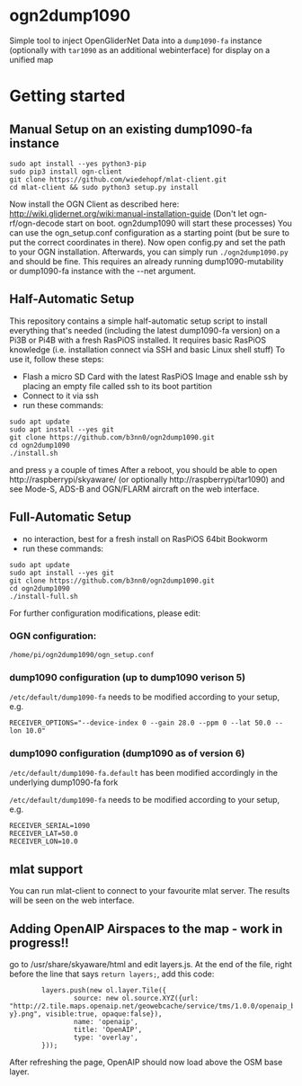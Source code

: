 # ogn2dump1090
Simple tool to inject OpenGliderNet Data into a `dump1090-fa` instance (optionally with `tar1090` as an additional webinterface) for display on a unified map

# Getting started
## Manual Setup on an existing dump1090-fa instance
```
sudo apt install --yes python3-pip
sudo pip3 install ogn-client
git clone https://github.com/wiedehopf/mlat-client.git
cd mlat-client && sudo python3 setup.py install
```
Now install the OGN Client as described here: http://wiki.glidernet.org/wiki:manual-installation-guide
(Don't let ogn-rf/ogn-decode start on boot. ogn2dump1090 will start these processes)
You can use the ogn_setup.conf configuration as a starting point (but be sure to put the correct coordinates in there).
Now open config.py and set the path to your OGN installation.
Afterwards, you can simply run `./ogn2dump1090.py` and should be fine.
This requires an already running dump1090-mutability or dump1090-fa instance with the --net argument.

## Half-Automatic Setup
This repository contains a simple half-automatic setup script to install everything that's needed (including the latest dump1090-fa version)
on a Pi3B or Pi4B with a fresh RasPiOS installed. It requires basic RasPiOS knowledge (i.e. installation connect via SSH and basic Linux shell stuff)
To use it, follow these steps:
- Flash a micro SD Card with the latest RasPiOS Image and enable ssh by placing an empty file called ssh to its boot partition
- Connect to it via ssh
- run these commands:
```
sudo apt update
sudo apt install --yes git
git clone https://github.com/b3nn0/ogn2dump1090.git
cd ogn2dump1090
./install.sh
```
and press `y` a couple of times
After a reboot, you should be able to open http://raspberrypi/skyaware/ (or optionally http://raspberrypi/tar1090)
and see Mode-S, ADS-B and OGN/FLARM aircraft on the web interface.

## Full-Automatic Setup
- no interaction, best for a fresh install on RasPiOS 64bit Bookworm
- run these commands:
```
sudo apt update
sudo apt install --yes git
git clone https://github.com/b3nn0/ogn2dump1090.git
cd ogn2dump1090
./install-full.sh
```

For further configuration modifications, please edit:

### OGN configuration:
`/home/pi/ogn2dump1090/ogn_setup.conf`

### dump1090 configuration (up to dump1090 verison 5)
`/etc/default/dump1090-fa` needs to be modified according to your setup, e.g.
```
RECEIVER_OPTIONS="--device-index 0 --gain 28.0 --ppm 0 --lat 50.0 --lon 10.0"
```

### dump1090 configuration (dump1090 as of version 6)
`/etc/default/dump1090-fa.default` has been modified accordingly in the underlying dump1090-fa fork

`/etc/default/dump1090-fa` needs to be modified according to your setup, e.g.
```
RECEIVER_SERIAL=1090
RECEIVER_LAT=50.0
RECEIVER_LON=10.0
```

## mlat support
You can run mlat-client to connect to your favourite mlat server. The results will be seen on the web interface.

## Adding OpenAIP Airspaces to the map - work in progress!!
go to /usr/share/skyaware/html and edit layers.js.
At the end of the file, right before the line that says `return layers;`, add this code:
```
        layers.push(new ol.layer.Tile({
                source: new ol.source.XYZ({url: "http://2.tile.maps.openaip.net/geowebcache/service/tms/1.0.0/openaip_basemap@EPSG%3A900913@png/{z}/{x}/{-y}.png", visible:true, opaque:false}),
                name: 'openaip',
                title: 'OpenAIP',
                type: 'overlay',
        }));
```
After refreshing the page, OpenAIP should now load above the OSM base layer.
